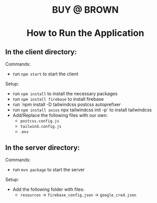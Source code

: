 
# <div align='center'> BUY @ BROWN </div>

# <div align='center'> How to Run the Application </div>

## In the client directory: 
Commands:
- run `npm start` to start the client

Setup:
- run `npm install` to install the necessary packages
- run `npm install firebase` to install firebase 
- run `npm install -D tailwindcss postcss autoprefixer
- run `npm install axios`
npx tailwindcss init -p` to install tailwindcss
- Add/Replace the following files with our own: 
    - `postcss.config.js`
    - `tailwind.config.js`
    - .`env`

## In the server directory:
Commands:
- run `mvn package` to start the server

Setup:
- Add the following folder with files: 
    - `resources`
        -> `firebase_config.json`
        -> `google_cred.json`



